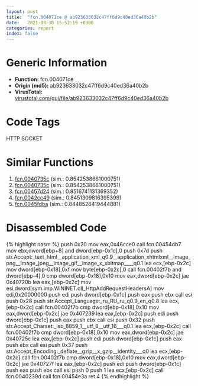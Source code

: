 ```yaml
---
layout: post
title:  "fcn.004071ce @ ab923633032c47ff6d9c40ed36a40b2b"
date:   2021-08-30 15:52:19 +0300
categories: report
index: false
---
```


# Generic Information
- **Function:** fcn.004071ce
- **Origin (md5):** ab923633032c47ff6d9c40ed36a40b2b
- **VirusTotal:** [virustotal.com/gui/file/ab923633032c47ff6d9c40ed36a40b2b][virustotal_ref]

# Code Tags
<span class="tag" id="HTTP">HTTP</span>
<span class="tag" id="SOCKET">SOCKET</span>


# Similar Functions

1. [fcn.0040735c][similar_1_ref] (sim.: 0.8542538661000751)
2. [fcn.0040735c][similar_2_ref] (sim.: 0.8542538661000751)
3. [fcn.00457d24][similar_3_ref] (sim.: 0.8516741131369352)
4. [fcn.0042cc49][similar_4_ref] (sim.: 0.8451309816395399)
5. [fcn.0045fdba][similar_5_ref] (sim.: 0.8448526419444881)


# Disassembled Code

{% highlight nasm %}
push 0x20
mov eax,0x46cce0
call fcn.00454db7
mov ebx,dword[ebp+8]
and dword[ebp-0x1c],0
push 0x7d
push str.Accept:_text_html__application_xml_q0.9__application_xhtmlxml__image_png__image_jpeg__image_gif__image_x_xbitmap____q0.1
lea ecx,[ebp-0x2c]
mov dword[ebp-0x18],0xf
mov byte[ebp-0x2c],0
call fcn.00402f7b
and dword[ebp-4],0
cmp dword[ebp-0x18],0x10
mov eax,dword[ebp-0x2c]
jae 0x40720b
lea eax,[ebp-0x2c]
mov esi,dword[sym.imp.WININET.dll_HttpAddRequestHeadersA]
mov edi,0x20000000
push edi
push dword[ebp-0x1c]
push eax
push ebx
call esi
push 0x28
push str.Accept_Language:_ru_RU_ru_q0.9_en_q0.8
lea ecx,[ebp-0x2c]
call fcn.00402f7b
cmp dword[ebp-0x18],0x10
mov eax,dword[ebp-0x2c]
jae 0x407239
lea eax,[ebp-0x2c]
push edi
push dword[ebp-0x1c]
push eax
push ebx
call esi
push 0x32
push str.Accept_Charset:_iso_8859_1__utf_8__utf_16___q0.1
lea ecx,[ebp-0x2c]
call fcn.00402f7b
cmp dword[ebp-0x18],0x10
mov eax,dword[ebp-0x2c]
jae 0x40725c
lea eax,[ebp-0x2c]
push edi
push dword[ebp-0x1c]
push eax
push ebx
call esi
push 0x37
push str.Accept_Encoding:_deflate__gzip__x_gzip__identity___q0
lea ecx,[ebp-0x2c]
call fcn.00402f7b
cmp dword[ebp-0x18],0x10
mov eax,dword[ebp-0x2c]
jae 0x40727f
lea eax,[ebp-0x2c]
push edi
push dword[ebp-0x1c]
push eax
push ebx
call esi
push 0
push 1
lea ecx,[ebp-0x2c]
call fcn.0040239d
call fcn.00454e3a
ret 4
{% endhighlight %}


[similar_1_ref]: /report/fcn.0040735c@3bf433430f740e75dfaf9134a5696829
[similar_2_ref]: /report/fcn.0040735c@4bd33f73402d0d03c0318f793884eb34
[similar_3_ref]: /report/fcn.00457d24@d96761eb00d2d97e2b6f5ffffed0b46a
[similar_4_ref]: /report/fcn.0042cc49@9c2b894b84f59672d8be2e984066f76f
[similar_5_ref]: /report/fcn.0045fdba@d96761eb00d2d97e2b6f5ffffed0b46a
[virustotal_ref]: https://www.virustotal.com/gui/file/ab923633032c47ff6d9c40ed36a40b2b